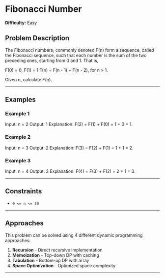 # Fibonacci Number

**Difficulty:** Easy

## Problem Description

The Fibonacci numbers, commonly denoted F(n) form a sequence, called the Fibonacci sequence, such that each number is the sum of the two preceding ones, starting from 0 and 1. That is,

F(0) = 0, F(1) = 1
F(n) = F(n - 1) + F(n - 2), for n > 1.

Given n, calculate F(n).

---

## Examples

### Example 1
Input: n = 2
Output: 1
Explanation: F(2) = F(1) + F(0) = 1 + 0 = 1.

### Example 2
Input: n = 3
Output: 2
Explanation: F(3) = F(2) + F(1) = 1 + 1 = 2.

### Example 3
Input: n = 4
Output: 3
Explanation: F(4) = F(3) + F(2) = 2 + 1 = 3.

---

## Constraints

- `0 <= n <= 30`

---

## Approaches

This problem can be solved using 4 different dynamic programming approaches:

1. **Recursion** - Direct recursive implementation
2. **Memoization** - Top-down DP with caching
3. **Tabulation** - Bottom-up DP with array
4. **Space Optimization** - Optimized space complexity

---
